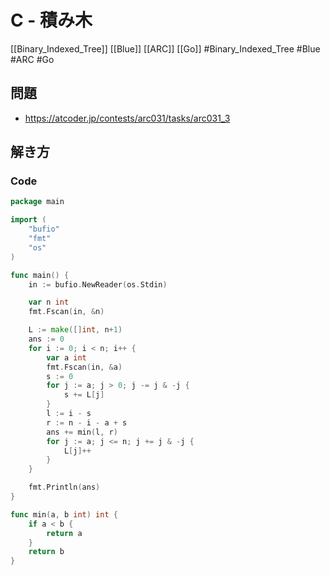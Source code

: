 # C - 積み木
[[Binary_Indexed_Tree]] [[Blue]] [[ARC]] [[Go]]
#Binary_Indexed_Tree #Blue #ARC #Go 

## 問題
- https://atcoder.jp/contests/arc031/tasks/arc031_3

## 解き方
### Code
```go
package main

import (
	"bufio"
	"fmt"
	"os"
)

func main() {
	in := bufio.NewReader(os.Stdin)

	var n int
	fmt.Fscan(in, &n)

	L := make([]int, n+1)
	ans := 0
	for i := 0; i < n; i++ {
		var a int
		fmt.Fscan(in, &a)
		s := 0
		for j := a; j > 0; j -= j & -j {
			s += L[j]
		}
		l := i - s
		r := n - i - a + s
		ans += min(l, r)
		for j := a; j <= n; j += j & -j {
			L[j]++
		}
	}

	fmt.Println(ans)
}

func min(a, b int) int {
	if a < b {
		return a
	}
	return b
}
```